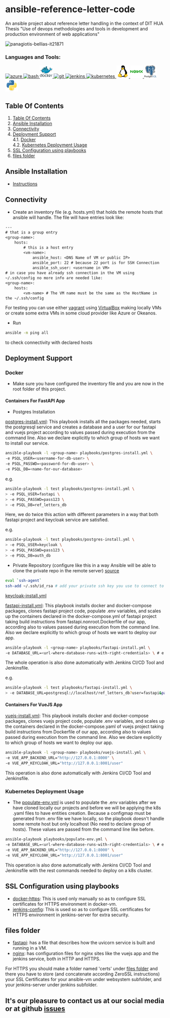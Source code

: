 # ansible-reference-letter-code
An ansible project about reference letter handling in the context of DIT HUA Thesis "Use of devops methodologies and tools in development and production environment of web applications"

<p align="left"> <img src="https://komarev.com/ghpvc/?username=panagiotis-bellias-it21871&label=Profile%20views&color=0e75b6&style=flat" alt="panagiotis-bellias-it21871" /> </p>

<h3 align="left">Languages and Tools:</h3>
<p align="left"> <a href="https://azure.microsoft.com/en-in/" target="_blank"> <img src="https://www.vectorlogo.zone/logos/microsoft_azure/microsoft_azure-icon.svg" alt="azure" width="40" height="40"/> </a> <a href="https://www.gnu.org/software/bash/" target="_blank"> <img src="https://www.vectorlogo.zone/logos/gnu_bash/gnu_bash-icon.svg" alt="bash" width="40" height="40"/> </a>
<a href="https://www.docker.com/" target="_blank"> <img src="https://raw.githubusercontent.com/devicons/devicon/master/icons/docker/docker-original-wordmark.svg" alt="docker" width="40" height="40"/> </a>
<a href="https://git-scm.com/" target="_blank"> <img src="https://www.vectorlogo.zone/logos/git-scm/git-scm-icon.svg" alt="git" width="40" height="40"/> </a> <a href="https://www.jenkins.io" target="_blank"> <img src="https://www.vectorlogo.zone/logos/jenkins/jenkins-icon.svg" alt="jenkins" width="40" height="40"/> </a> <a href="https://kubernetes.io" target="_blank"> <img src="https://www.vectorlogo.zone/logos/kubernetes/kubernetes-icon.svg" alt="kubernetes" width="40" height="40"/> </a> <a href="https://www.linux.org/" target="_blank"> <img src="https://raw.githubusercontent.com/devicons/devicon/master/icons/linux/linux-original.svg" alt="linux" width="40" height="40"/> </a> <a href="https://www.nginx.com" target="_blank"> <img src="https://raw.githubusercontent.com/devicons/devicon/master/icons/nginx/nginx-original.svg" alt="nginx" width="40" height="40"/> </a> <a href="https://www.postgresql.org" target="_blank"> <img src="https://raw.githubusercontent.com/devicons/devicon/master/icons/postgresql/postgresql-original-wordmark.svg" alt="postgresql" width="40" height="40"/> </a> <a href="https://www.python.org" target="_blank"> <img src="https://raw.githubusercontent.com/devicons/devicon/master/icons/python/python-original.svg" alt="python" width="40" height="40"/> </a> </p>

<a name="contents"></a>
## Table Of Contents
1. [Table Of Contents](#contents)  
2. [Ansible Installation](#installation)  
3. [Connectivity](#conn)  
4. [Deployment Support](#deployment)  
4.1. [Docker](#docker)  
4.2. [Kubernetes Deployment Usage](#k8s)  
5. [SSL Configuration using playbooks](#ssl)  
6. [files folder](#files)  

<a name="installation"></a>
## Ansible Installation
* [Instructions](https://docs.ansible.com/ansible/latest/installation_guide/intro_installation.html#installing-ansible-on-ubuntu)

<a name="connect"></a>
## Connectivity

* Create an inventory file (e.g. hosts.yml) that holds the remote hosts that ansible will handle. The file will have entries look like:
```nano
---
# that is a group entry
<group-name>:
    hosts:
        # this is a host entry
        <vm-name>:
            ansible_host: <DNS Name of VM or public IP>
            ansible_port: 22 # because 22 port is for SSH Connection
            ansible_ssh_user: <username in VM>
# in case you have already ssh connection in the VM using ~/.ssh/config no more info are needed like:
<group-name>:
    hosts:
        <vm-name> # The VM name must be the same as the HostName in the ~/.ssh/config
```
For testing you can use either [vagrant](https://www.vagrantup.com/) using [VirtualBox](https://www.virtualbox.org/) making locally VMs or create some extra VMs in some cloud provider like Azure or Okeanos.

* Run
```bash
ansible -m ping all
```
to check connectivity with declared hosts

<a name="deployment"></a>
## Deployment Support

<a name="docker"></a>
### Docker
* Make sure you have configured the inventory file and you are now in the root folder of this project.
<a name="fastapi"></a>
#### Containers For FastAPI App

* Postgres Installation

[postgres-install.yml](playbooks/postgres-install.yml): This playbook installs all the packages needed, starts the postgresql service and creates a database and a user for our fastapi and vuejs project according to values passed during execution from the command line. Also we declare explicitly to which group of hosts we want to install our service. 
```bash
ansible-playbook -l <group-name> playbooks/postgres-install.yml \
-e PSQL_USER=<username-for-db-user> \
-e PSQL_PASSWD=<password-for-db-user> \
-e PSQL_DB=<name-for-our-database>
```

e.g.
```bash
ansible-playbook -l test playbooks/postgres-install.yml \
> -e PSQL_USER=fastapi \
> -e PSQL_PASSWD=pass123 \
> -e PSQL_DB=ref_letters_db
```

Here, we do twice this action with different parameters in a way that both fastapi project and keycloak service are satisfied.

e.g.
```bash
ansible-playbook -l test playbooks/postgres-install.yml \
> -e PSQL_USER=keycloak \
> -e PSQL_PASSWD=pass123 \
> -e PSQL_DB=auth_db
```

* Private Repository (configure like this in a way Ansible will be able to clone the private repo in the remote server)
[source](https://ntlx.org/de/2018/07/use-ansible-to-clone-update-private-git-repositories-via-ssh.html)
```bash
eval `ssh-agent`
ssh-add ~/.ssh/id_rsa # add your private ssh key you use to connect to github to ssh-agent
```

[keycloak-install.yml](playbooks/keycloak-install.yml)


[fastapi-install.yml](playbooks/fastapi-install.yml): This playbook installs docker and docker-compose packages, clones fastapi project code, populate .env variables, and scales up the containers declared in the docker-compose.yml of fastapi project taking build instructions from fastapi.nonroot.Dockerfile of our app, according also to values passed during execution from the command line. Also we declare explicitly to which group of hosts we want to deploy our app.
```bash
ansible-playbook -l <group-name> playbooks/fastapi-install.yml \
-e DATABASE_URL=<url-where-database-runs-with-right-credentials> \ # e.g. postgresql://demouser:pass123@db/deploy_db
```
The whole operation is also done automatically with Jenkins CI/CD Tool and Jenkinsfile.

e.g.
```bash
ansible-playbook -l test playbooks/fastapi-install.yml \
> -e DATABASE_URL=postgresql://localhost/ref_letters_db?user=fastapi&password=pass123
```
<a name="vuejs"></a>
#### Containers For VueJS App

[vuejs-install.yml](playbooks/vuejs-install.yml): This playbook installs docker and docker-compose packages, clones vuejs project code, populate .env variables, and scales up the containers declared in the docker-compose.yaml of vuejs project taking build instructions from Dockerfile of our app, according also to values passed during execution from the command line. Also we declare explicitly to which group of hosts we want to deploy our app.
```bash
ansible-playbook -l <group-name> playbooks/vuejs-install.yml \
-e VUE_APP_BACKEND_URL="http://127.0.0.1:8000" \
-e VUE_APP_KEYCLOAK_URL="http://127.0.0.1:8001/user"
```
This operation is also done automatically with Jenkins CI/CD Tool and Jenkinsfile.

<a name="k8s"></a>
### Kubernetes Deployment Usage
* The [populate-env.yml](playbooks/populate-env.yml) is used to populate the .env variables after we have cloned locally our projects and before we will be applying the k8s .yaml files to have entities creation. Because a configmap must be generated from .env file we have locally, so the playbook doesn't handle some remote host but only localhost (No need to declare group of hosts). These values are passed from the command line like before.
```bash
ansible-playbook playbooks/populate-env.yml \
-e DATABASE_URL=<url-where-database-runs-with-right-credentials> \ # e.g. postgresql://testuser:pass1234@pg-cluster-ip/demo_db
-e VUE_APP_BACKEND_URL="http://127.0.0.1:8000" \
-e VUE_APP_KEYCLOAK_URL="http://127.0.0.1:8001/user"
```
This operation is also done automatically with Jenkins CI/CD Tool and Jenkinsfile with the rest commands needed to deploy on a k8s cluster.

<a name="ssl"></a>
## SSL Configuration using playbooks

* [docker-https](playbooks/docker-https.yml): This is used only manually so as to configure SSL certificates for HTTPS environment in docker-vm.
* [jenkins-config](playbooks/jenkins-config.yml): This is used so as to configure SSL certificates for HTTPS environment in jenkins-server for extra security.

<a name="files"></a>
## files folder

* [fastapi](files/fastapi): has a file that describes how the uvicorn service is built and running in a VM.
* [nginx](files/nginx): has configuration files for nginx sites like the vuejs app and the jenkins service, both in HTTP and HTTPS.

For HTTPS you should make a folder named 'certs' under [files folder](files) and there you have to store (and concatenate according ZeroSSL instructions) your SSL Certificates for your ansible-vm under websystem subfolder, and your jenkins-server under jenkins subfolder.

## It's our pleasure to contact us at our social media or at github [issues](https://github.com/pan-bellias/Ansible-Reference-Letter-Code/issues)